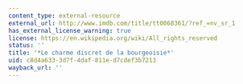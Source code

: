 ```yaml
---
content_type: external-resource
external_url: http://www.imdb.com/title/tt0068361/?ref_=nv_sr_1
has_external_license_warning: true
license: https://en.wikipedia.org/wiki/All_rights_reserved
status: ''
title: '*Le charme discret de la bourgeoisie*'
uid: c8d4a633-3d7f-4daf-811e-d7cdef3b7213
wayback_url: ''
---
```

